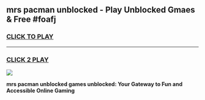 
## mrs pacman unblocked - Play Unblocked Gmaes & Free #foafj
<h3>
<a href="https://news.freeplayer.one?title=mrs_pacman_unblocked&ref=03M">CLICK TO PLAY</a></h3>
<hr>

<h3>
<a href="https://news.freeplayer.one?title=mrs_pacman_unblocked&ref=03M">CLICK 2 PLAY</a>
  
</h3>

<a href="https://news.freeplayer.one?title=mrs_pacman_unblocked&ref=03M"><img src="https://clearcache.store/games.png"></a>


**mrs pacman unblocked games unblocked: Your Gateway to Fun and Accessible Online Gaming**
